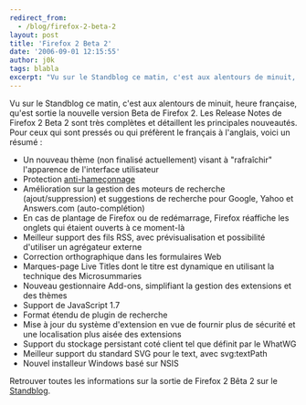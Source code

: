 ```yaml
---
redirect_from:
  - /blog/firefox-2-beta-2
layout: post
title: 'Firefox 2 Beta 2'
date: '2006-09-01 12:15:55'
author: j0k
tags: blabla
excerpt: "Vu sur le Standblog ce matin, c'est aux alentours de minuit, heure française, qu'est sortie la nouvelle version Beta de Firefox 2.     \nLes Release Notes de Firefox 2 Beta 2 sont très complètes et détaillent les principales nouveautés. Pour ceux qui sont pressés ou qui préfèrent le français à l'anglais, voici un résumé :  \n  \n* Un nouveau thème (non      …"
---
```


Vu sur le Standblog ce matin, c'est aux alentours de minuit, heure française, qu'est sortie la nouvelle version Beta de Firefox 2.
Les Release Notes de Firefox 2 Beta 2 sont très complètes et détaillent les principales nouveautés. Pour ceux qui sont pressés ou qui préfèrent le français à l'anglais, voici un résumé :

* Un nouveau thème (non finalisé actuellement) visant à &quot;rafraîchir&quot; l'apparence de l'interface utilisateur
* Protection [anti-hameçonnage](http://www.mozilla.org/projects/bonecho/anti-phishing/)
* Amélioration sur la gestion des moteurs de recherche (ajout/suppression) et suggestions de recherche pour Google, Yahoo et Answers.com (auto-complétion)
* En cas de plantage de Firefox ou de redémarrage, Firefox réaffiche les onglets qui étaient ouverts à ce moment-là
* Meilleur support des fils RSS, avec prévisualisation et possibilité d'utiliser un agrégateur externe
* Correction orthographique dans les formulaires Web
* Marques-page Live Titles dont le titre est dynamique en utilisant la technique des Microsummaries
* Nouveau gestionnaire Add-ons, simplifiant la gestion des extensions et des thèmes
* Support de JavaScript 1.7
* Format étendu de plugin de recherche
* Mise à jour du système d'extension en vue de fournir plus de sécurité et une localisation plus aisée des extensions
* Support du stockage persistant coté client tel que définit par le WhatWG
* Meilleur support du standard SVG pour le text, avec svg:textPath
* Nouvel installeur Windows basé sur NSIS

Retrouver toutes les informations sur la sortie de Firefox 2 Bêta 2 sur le [Standblog](http://standblog.org/blog/2006/09/01/93114887-sortie-de-firefox-2-beta-2).
